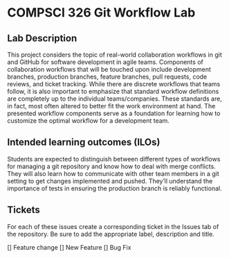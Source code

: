 # COMPSCI 326 Git Workflow Lab

## Lab Description

This project considers the topic of real-world collaboration workflows in git and GitHub for software development in agile teams. Components of collaboration workflows that will be touched upon include development branches, production branches, feature branches, pull requests, code reviews, and ticket tracking. While there are discrete workflows that teams follow, it is also important to emphasize that standard workflow definitions are completely up to the individual teams/companies. These standards are, in fact, most often altered to better fit the work environment at hand. The presented workflow components serve as a foundation for learning how to customize the optimal workflow for a development team.

## Intended learning outcomes (ILOs)

Students are expected to distinguish between different types of workflows for managing a git repository and know how to deal with merge conflicts. They will also learn how to communicate with other team members in a git setting to get changes implemented and pushed. They’ll understand the importance of tests in ensuring the production branch is reliably functional.

## Tickets 

For each of these issues create a corresponding ticket in the Issues tab of the repository. Be sure to add the appropriate label, description and title.

[] Feature change
[] New Feature
[] Bug Fix
